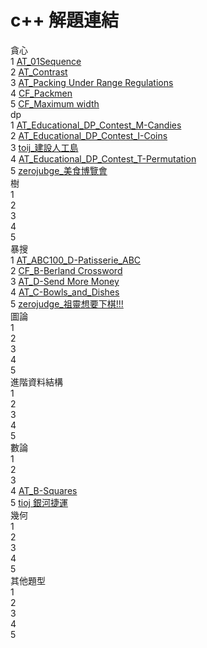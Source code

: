 # c++ 解題連結

貪心  
1 [AT_01Sequence](https://atcoder.jp/contests/abc216/tasks/abc216_g)  
2 [AT_Contrast](https://atcoder.jp/contests/abc178/tasks/abc178_f)  
3 [AT_Packing Under Range Regulations](https://atcoder.jp/contests/abc214/tasks/abc214_e)  
4 [CF_Packmen](https://codeforces.com/contest/847/problem/E)  
5 [CF_Maximum width](https://codeforces.com/contest/1492/problem/C)  
dp  
1 [AT_Educational_DP_Contest_M-Candies](https://atcoder.jp/contests/dp/tasks/dp_m)  
2 [AT_Educational_DP_Contest_I-Coins](https://atcoder.jp/contests/dp/tasks/dp_i)  
3 [toij_建設人工島](https://tioj.ck.tp.edu.tw/problems/2189)    
4 [AT_Educational_DP_Contest_T-Permutation](https://atcoder.jp/contests/dp/tasks/dp_t)  
5 [zerojubge_美食博覽會](https://zerojudge.tw/ShowProblem?problemid=g278)    
樹   
1 []()  
2 []()  
3 []()  
4 []()  
5 []()  
暴搜   
1 [AT_ABC100_D-Patisserie_ABC](https://atcoder.jp/contests/abc100/tasks/abc100_d)  
2 [CF_B-Berland Crossword](https://codeforces.com/problemset/problem/1494/B)  
3 [AT_D-Send More Money](https://atcoder.jp/contests/abc198/tasks/abc198_d)   
4 [AT_C-Bowls_and_Dishes](https://atcoder.jp/contests/abc190/tasks/abc190_c)  
5 [zerojudge_祖靈想要下棋!!!](https://zerojudge.tw/ShowProblem?problemid=a160)   
圖論  
1 []()  
2 []()  
3 []()  
4 []()  
5 []()  
進階資料結構  
1 []()  
2 []()  
3 []()  
4 []()  
5 []()  
數論   
1 []()  
2 []()  
3 []()  
4 [AT_B-Squares](https://atcoder.jp/contests/arc125/tasks/arc125_b)  
5 [tioj 銀河捷運](https://tioj.ck.tp.edu.tw/problems/2190)  
幾何   
1 []()  
2 []()  
3 []()  
4 []()  
5 []()  
其他題型   
1 []()  
2 []()  
3 []()  
4 []()  
5 []()  

